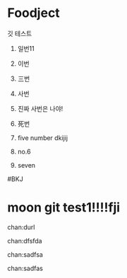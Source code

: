 # Foodject 

깃 테스트

1. 일번11
2. 이번
3. 三번

4. 사번
4. 진짜 사번은 나야!


4. 死번

5. five number dkijij
6. no.6
7. seven

#BKJ

# moon git test1!!!!fji

chan:durl

chan:dfsfda

chan:sadfsa

chan:sadfas





